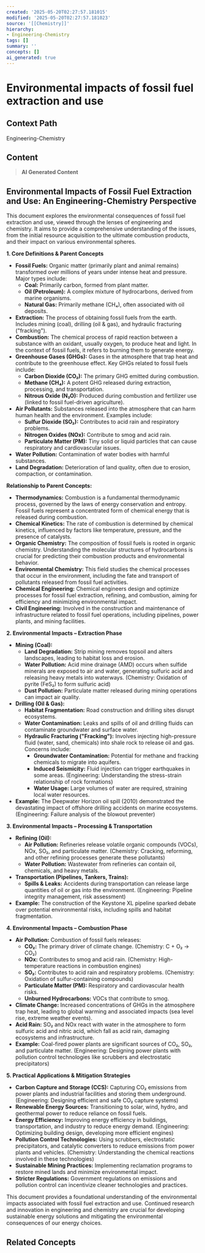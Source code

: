 ```yaml
---
created: '2025-05-20T02:27:57.181015'
modified: '2025-05-20T02:27:57.181023'
source: '[[Chemistry]]'
hierarchy:
- Engineering-Chemistry
tags: []
summary: ''
concepts: []
ai_generated: true
---
```


# Environmental impacts of fossil fuel extraction and use

## Context Path
Engineering-Chemistry

## Content
> **AI Generated Content**
## Environmental Impacts of Fossil Fuel Extraction and Use: An Engineering-Chemistry Perspective

This document explores the environmental consequences of fossil fuel extraction and use, viewed through the lenses of engineering and chemistry. It aims to provide a comprehensive understanding of the issues, from the initial resource acquisition to the ultimate combustion products, and their impact on various environmental spheres.

**1. Core Definitions & Parent Concepts**

* **Fossil Fuels:**  Organic matter (primarily plant and animal remains) transformed over millions of years under intense heat and pressure. Major types include:
    * **Coal:** Primarily carbon, formed from plant matter.
    * **Oil (Petroleum):** A complex mixture of hydrocarbons, derived from marine organisms.
    * **Natural Gas:** Primarily methane (CH₄), often associated with oil deposits.
* **Extraction:** The process of obtaining fossil fuels from the earth. Includes mining (coal), drilling (oil & gas), and hydraulic fracturing ("fracking").
* **Combustion:** The chemical process of rapid reaction between a substance with an oxidant, usually oxygen, to produce heat and light.  In the context of fossil fuels, it refers to burning them to generate energy.
* **Greenhouse Gases (GHGs):** Gases in the atmosphere that trap heat and contribute to the greenhouse effect. Key GHGs related to fossil fuels include:
    * **Carbon Dioxide (CO₂):**  The primary GHG emitted during combustion.
    * **Methane (CH₄):**  A potent GHG released during extraction, processing, and transportation.
    * **Nitrous Oxide (N₂O):**  Produced during combustion and fertilizer use (linked to fossil fuel-driven agriculture).
* **Air Pollutants:** Substances released into the atmosphere that can harm human health and the environment.  Examples include:
    * **Sulfur Dioxide (SO₂):**  Contributes to acid rain and respiratory problems.
    * **Nitrogen Oxides (NOx):**  Contribute to smog and acid rain.
    * **Particulate Matter (PM):**  Tiny solid or liquid particles that can cause respiratory and cardiovascular issues.
* **Water Pollution:** Contamination of water bodies with harmful substances.
* **Land Degradation:**  Deterioration of land quality, often due to erosion, compaction, or contamination.

**Relationship to Parent Concepts:**

* **Thermodynamics:**  Combustion is a fundamental thermodynamic process, governed by the laws of energy conservation and entropy. Fossil fuels represent a concentrated form of chemical energy that is released during combustion.
* **Chemical Kinetics:**  The rate of combustion is determined by chemical kinetics, influenced by factors like temperature, pressure, and the presence of catalysts.
* **Organic Chemistry:**  The composition of fossil fuels is rooted in organic chemistry. Understanding the molecular structures of hydrocarbons is crucial for predicting their combustion products and environmental behavior.
* **Environmental Chemistry:**  This field studies the chemical processes that occur in the environment, including the fate and transport of pollutants released from fossil fuel activities.
* **Chemical Engineering:**  Chemical engineers design and optimize processes for fossil fuel extraction, refining, and combustion, aiming for efficiency and minimizing environmental impact.
* **Civil Engineering:** Involved in the construction and maintenance of infrastructure related to fossil fuel operations, including pipelines, power plants, and mining facilities.

**2. Environmental Impacts – Extraction Phase**

* **Mining (Coal):**
    * **Land Degradation:**  Strip mining removes topsoil and alters landscapes, leading to habitat loss and erosion.
    * **Water Pollution:** Acid mine drainage (AMD) occurs when sulfide minerals are exposed to air and water, generating sulfuric acid and releasing heavy metals into waterways.  (Chemistry: Oxidation of pyrite (FeS₂) to form sulfuric acid)
    * **Dust Pollution:**  Particulate matter released during mining operations can impact air quality.
* **Drilling (Oil & Gas):**
    * **Habitat Fragmentation:** Road construction and drilling sites disrupt ecosystems.
    * **Water Contamination:**  Leaks and spills of oil and drilling fluids can contaminate groundwater and surface water.
    * **Hydraulic Fracturing ("Fracking"):**  Involves injecting high-pressure fluid (water, sand, chemicals) into shale rock to release oil and gas.  Concerns include:
        * **Groundwater Contamination:** Potential for methane and fracking chemicals to migrate into aquifers.
        * **Induced Seismicity:**  Fluid injection can trigger earthquakes in some areas. (Engineering:  Understanding the stress-strain relationship of rock formations)
        * **Water Usage:**  Large volumes of water are required, straining local water resources.
* **Example:**  The Deepwater Horizon oil spill (2010) demonstrated the devastating impact of offshore drilling accidents on marine ecosystems. (Engineering: Failure analysis of the blowout preventer)

**3. Environmental Impacts – Processing & Transportation**

* **Refining (Oil):**
    * **Air Pollution:**  Refineries release volatile organic compounds (VOCs), NOx, SO₂, and particulate matter. (Chemistry: Cracking, reforming, and other refining processes generate these pollutants)
    * **Water Pollution:** Wastewater from refineries can contain oil, chemicals, and heavy metals.
* **Transportation (Pipelines, Tankers, Trains):**
    * **Spills & Leaks:**  Accidents during transportation can release large quantities of oil or gas into the environment. (Engineering: Pipeline integrity management, risk assessment)
* **Example:**  The construction of the Keystone XL pipeline sparked debate over potential environmental risks, including spills and habitat fragmentation.

**4. Environmental Impacts – Combustion Phase**

* **Air Pollution:**  Combustion of fossil fuels releases:
    * **CO₂:**  The primary driver of climate change. (Chemistry: C + O₂ → CO₂)
    * **NOx:**  Contributes to smog and acid rain. (Chemistry:  High-temperature reactions in combustion engines)
    * **SO₂:**  Contributes to acid rain and respiratory problems. (Chemistry: Oxidation of sulfur-containing compounds)
    * **Particulate Matter (PM):**  Respiratory and cardiovascular health risks.
    * **Unburned Hydrocarbons:**  VOCs that contribute to smog.
* **Climate Change:**  Increased concentrations of GHGs in the atmosphere trap heat, leading to global warming and associated impacts (sea level rise, extreme weather events).
* **Acid Rain:**  SO₂ and NOx react with water in the atmosphere to form sulfuric acid and nitric acid, which fall as acid rain, damaging ecosystems and infrastructure.
* **Example:**  Coal-fired power plants are significant sources of CO₂, SO₂, and particulate matter.  (Engineering:  Designing power plants with pollution control technologies like scrubbers and electrostatic precipitators)

**5. Practical Applications & Mitigation Strategies**

* **Carbon Capture and Storage (CCS):** Capturing CO₂ emissions from power plants and industrial facilities and storing them underground. (Engineering:  Designing efficient and safe CO₂ capture systems)
* **Renewable Energy Sources:** Transitioning to solar, wind, hydro, and geothermal power to reduce reliance on fossil fuels.
* **Energy Efficiency:** Improving energy efficiency in buildings, transportation, and industry to reduce energy demand. (Engineering:  Optimizing building design, developing more efficient engines)
* **Pollution Control Technologies:**  Using scrubbers, electrostatic precipitators, and catalytic converters to reduce emissions from power plants and vehicles. (Chemistry:  Understanding the chemical reactions involved in these technologies)
* **Sustainable Mining Practices:**  Implementing reclamation programs to restore mined lands and minimize environmental impact.
* **Stricter Regulations:**  Government regulations on emissions and pollution control can incentivize cleaner technologies and practices.



This document provides a foundational understanding of the environmental impacts associated with fossil fuel extraction and use. Continued research and innovation in engineering and chemistry are crucial for developing sustainable energy solutions and mitigating the environmental consequences of our energy choices.

## Related Concepts
